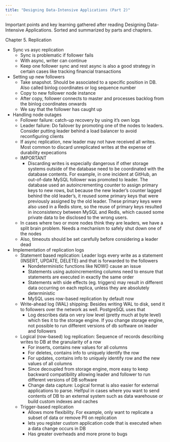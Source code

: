 ```yaml
---
title: "Designing Data-Intensive Applications (Part 2)"
---
```


Important points and key learning gathered after reading Designing Data-Intensive Applications. Sorted and summarized by parts and chapters.


Chapter 5. Replication

- Sync vs asyc replication
    - Sync is problematic if follower fails
    - With async, writer can continue
    - Keep one follower sync and rest async is also a good strategy in certain cases like tracking financial transactions
- Setting up new followers
    - Take snapshot. Should be associated to a specific position in DB. Also called binlog coordinates or log sequence number
    - Copy to new follower node instance
    - After copy, follower connects to master and processes backlog from the binlog coordinates onwards
    - We say that the follower has caught up
- Handling node outages
    - Follower failure: catch-up recovery by using it’s own logs
    - Leader failure: Do failover by promoting one of the nodes to leaders. Consider putting leader behind a load balancer to avoid reconfiguring clients
    - If async replication, new leader may not have received all writes. Most common to discard unreplicated writes at the expense of durability expecations
    - IMPORTANT
        - Discarding writes is especially dangerous if other storage systems outside of the database need to be coordinated with the database contents. For example, in one incident at GitHub, an out-of-date MySQL follower was promoted to leader. The database used an autoincrementing counter to assign primary keys to new rows, but because the new leader’s counter lagged behind the old leader’s, it reused some primary keys that were previously assigned by the old leader. These primary keys were also used in a Redis store, so the reuse of primary keys resulted in inconsistency between MySQL and Redis, which caused some private data to be disclosed to the wrong users.
    - In cases where two or more nodes think they are leaders, we have a split brain problem. Needs a mechanism to safely shut down one of the nodes
    - Also, timeouts should be set carefully before considering a leader dead
- Implementation of replication logs
    - Statement based replication: Leader logs every write as a statement (INSERT, UPDATE, DELETE) and that is forwarded to the followers
        - Nondeterministic functions like NOW() cause an issue
        - Statements using autoincrementing columns need to ensure that statements are executed in exactly the same order
        - Statements with side effects (eg. triggers) may result in different data occurring on each replica, unless they are absolutely deterministic
        - MySQL uses row-based replication by default now
    - Write-ahead log (WAL) shipping: Besides writing WAL to disk, send it to followers over the network as well. PostgreSQL uses that
        - Log describes data on very low level (pretty much at byte level) which ties it to the storage engine. If you change storage engine, not possible to run different versions of db software on leader and followers
    - Logical (row-based) log replication: Sequence of records describing writes to DB at the granularity of a row
        - For inserts, contains new values for all columns
        - For deletes, contains info to uniquely identify the row
        - For updates, contains info to uniquely identify row and the new values of all columns
        - Since decoupled from storage engine, more easy to keep backward compatibility allowing leader and follower to run different versions of DB software
        - Change data capture: Logical format is also easier for external applications to parse. Helfpul in cases where you want to send contents of DB to an external system such as data warehouse or build custom indexes and caches
    - Trigger-based replication
        - Allows more flexibility. For example, only want to replicate a subset of data or remove PII on replication
        - lets you register custom application code that is executed when a data change occurs in DB
        - Has greater overheads and more prone to bugs